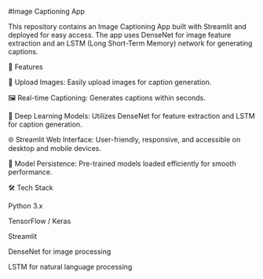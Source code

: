 #Image Captioning App

This repository contains an Image Captioning App built with Streamlit and deployed for easy access. The app uses DenseNet for image feature extraction and an LSTM (Long Short-Term Memory) network for generating captions.

🚀 Features

📸 Upload Images: Easily upload images for caption generation.

🖼️ Real-time Captioning: Generates captions within seconds.

🧠 Deep Learning Models: Utilizes DenseNet for feature extraction and LSTM for caption generation.

🌐 Streamlit Web Interface: User-friendly, responsive, and accessible on desktop and mobile devices.

💾 Model Persistence: Pre-trained models loaded efficiently for smooth performance.

🛠️ Tech Stack

Python 3.x

TensorFlow / Keras

Streamlit

DenseNet for image processing

LSTM for natural language processing



